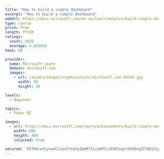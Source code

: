 ```yaml
---
title: "How to build a simple dashboard"
excerpt: "How to build a simple dashboard"
webUrl: https://docs.microsoft.com/en-us/learn/modules/build-simple-dashboard/
type: course
price: Free
length: PT31M
ratings:
  count: 2815
  average: 4.693428
heat: 60

provider:
  name: Microsoft Learn
  domain: microsoft.com
  images:
    - url: /assets/images/organizations/microsoft.com-50x50.jpg
      width: 50
      height: 50

levels:
  - Beginner

topics:
  - Power BI

images:
  - url: https://docs.microsoft.com/learn/achievements/build-simple-dashboard-social.png
    width: 800
    height: 400
    isCached: true

secured: "FEfW9rwdjynw4CiJwcFtSA3yZpW97lG/wmM7Lo536Ixq2sV04Qnq2V7WO2Vcp88TPhd1wfhq1gIT/pM5g1v3ytFSlvnvszg2FVGe+fQxggnfrxR4L+YHqzR3skefq9xnR68NWVToZpbC2SeSx8T89xyiWyTBSBPtbz09oUfmLzwK5makc4C+psJdtkRm271DpY4vmrKiZAOlVYfLclsc8xapFQCZQkVh4nOk+Vcxfb3IrLC1KCdokykMV1Y53FLDUvgkzqa+2JhB59c8e+i5RteVj/Zi6+ueUZJbOpv3lD3qg1404r5P4lk1jDSpmbIuehqMSEJySI0w/juj1dMAMMKw+TaQ9DDXbRgamNVHT6ooxwWCAtUiSvQc1DfqzKFnObY3zGR0e14LL7vBtyDBBzLgidF8TC/14i6aAV89Sx8=;AYlHLAz2sSoOkVr7WXQQlQ=="
---
```


